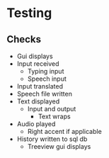 # Testing

## Checks

- Gui displays
- Input received
  - Typing input
  - Speech input
- Input translated
- Speech file written
- Text displayed
  - Input and output
    - Text wraps
- Audio played
  - Right accent if applicable
- History written to sql db
  - Treeview gui displays
